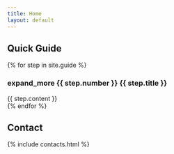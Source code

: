 ```yaml
---
title: Home
layout: default
---
```


## Quick Guide

{% for step in site.guide %}
<section class="guide-step open">
    <h3 class="step-title">
        <span class="material-symbols-outlined accordion-arrow">expand_more</span>
        <span class="step-number">{{ step.number }}</span> {{ step.title }}
    </h3>
    <div class="step-content-wrapper">
        {{ step.content }}
    </div>
</section>
{% endfor %}

## Contact
{% include contacts.html %}
